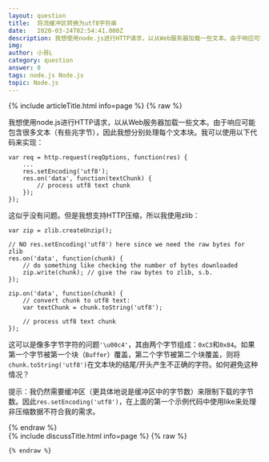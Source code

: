 ```yaml
---
layout: question
title:  将流缓冲区转换为utf8字符串
date:   2020-03-24T02:54:41.000Z
description: 我想使用node.js进行HTTP请求，以从Web服务器加载一些文本。由于响应可能包含很多文本（有些兆字节），因此我想分别处理每个文本块。我可以使用以下代...
img: 
author: 小哥L
category: question
answer: 0
tags: node.js Node.js
topic: Node.js
---
```

<div class="article-root">
  <div class="article">
    {% include articleTitle.html info=page %}
    {% raw %}
    <div class="article-content"><p><font style="vertical-align: inherit;"><font style="vertical-align: inherit;">我想使用node.js进行HTTP请求，以从Web服务器加载一些文本。</font><font style="vertical-align: inherit;">由于响应可能包含很多文本（有些兆字节），因此我想分别处理每个文本块。</font><font style="vertical-align: inherit;">我可以使用以下代码来实现：</font></font></p>

<pre><code>var req = http.request(reqOptions, function(res) {<font></font>
    ...<font></font>
    res.setEncoding('utf8');<font></font>
    res.on('data', function(textChunk) {<font></font>
        // process utf8 text chunk<font></font>
    });<font></font>
});<font></font>
</code></pre>

<p><font style="vertical-align: inherit;"><font style="vertical-align: inherit;">这似乎没有问题。</font><font style="vertical-align: inherit;">但是我想支持HTTP压缩，所以我使用zlib：</font></font></p>

<pre><code>var zip = zlib.createUnzip();<font></font>
<font></font>
// NO res.setEncoding('utf8') here since we need the raw bytes for zlib<font></font>
res.on('data', function(chunk) {<font></font>
    // do something like checking the number of bytes downloaded<font></font>
    zip.write(chunk); // give the raw bytes to zlib, s.b.<font></font>
});<font></font>
<font></font>
zip.on('data', function(chunk) {<font></font>
    // convert chunk to utf8 text:<font></font>
    var textChunk = chunk.toString('utf8');<font></font>
<font></font>
    // process utf8 text chunk<font></font>
});<font></font>
</code></pre>

<p><font style="vertical-align: inherit;"><font style="vertical-align: inherit;">这可以是像多字节字符的问题</font></font><code>'\u00c4'</code><font style="vertical-align: inherit;"><font style="vertical-align: inherit;">，其由两个字节组成：</font></font><code>0xC3</code><font style="vertical-align: inherit;"><font style="vertical-align: inherit;">和</font></font><code>0x84</code><font style="vertical-align: inherit;"><font style="vertical-align: inherit;">。</font><font style="vertical-align: inherit;">如果第一个字节被第一个块（</font></font><code>Buffer</code><font style="vertical-align: inherit;"><font style="vertical-align: inherit;">）</font><font style="vertical-align: inherit;">覆盖，</font><font style="vertical-align: inherit;">第二个字节被第二个块</font><font style="vertical-align: inherit;">覆盖，则将</font></font><code>chunk.toString('utf8')</code><font style="vertical-align: inherit;"><font style="vertical-align: inherit;">在文本块的结尾/开头产生不正确的字符。</font><font style="vertical-align: inherit;">如何避免这种情况？</font></font></p>

<p><font style="vertical-align: inherit;"><font style="vertical-align: inherit;">提示：我仍然需要缓冲区（更具体地说是缓冲区中的字节数）来限制下载的字节数。</font><font style="vertical-align: inherit;">因此</font></font><code>res.setEncoding('utf8')</code><font style="vertical-align: inherit;"><font style="vertical-align: inherit;">，在上面的第一个示例代码中</font><font style="vertical-align: inherit;">使用</font><font style="vertical-align: inherit;">like来处理非压缩数据不符合我的需求。</font></font></p></div>
    {% endraw %}
  </div>

  <div class="discuss-wrapper">
    {% include discussTitle.html info=page %}
    {% raw %}
    
    {% endraw %}
  </div>
<div>
